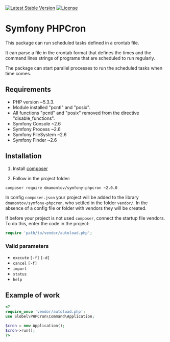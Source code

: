[![Latest Stable Version](https://poser.pugx.org/dmamontov/symfony-phpcron/v/stable.svg)](https://packagist.org/packages/dmamontov/symfony-phpcron)
[![License](https://poser.pugx.org/dmamontov/symfony-phpcron/license.svg)](https://packagist.org/packages/dmamontov/symfony-phpcron)

Symfony PHPCron
===============

This package can run scheduled tasks defined in a crontab file.

It can parse a file in the crontab format that defines the times and the command lines strings of programs that are scheduled to run regularly.

The package can start parallel processes to run the scheduled tasks when time comes.

## Requirements
* PHP version ~5.3.3.
* Module installed "pcntl" and "posix".
* All functions "pcntl" and "posix" removed from the directive "disable_functions".
* Symfony Console ~2.6
* Symfony Process ~2.6
* Symfony FileSystem ~2.6
* Symfony Finder ~2.6

## Installation

1) Install [composer](https://getcomposer.org/download/)

2) Follow in the project folder:
```bash
composer require dmamontov/symfony-phpcron ~2.0.0
```

In config `composer.json` your project will be added to the library `dmamontov/symfony-phpcron`, who settled in the folder `vendor/`. In the absence of a config file or folder with vendors they will be created.

If before your project is not used `composer`, connect the startup file vendors. To do this, enter the code in the project:
```php
require 'path/to/vendor/autoload.php';
```

### Valid parameters
* `execute` `[-f]` `[-d]`
* `cancel` `[-f]`
* `import`
* `status`
* `help`

## Example of work
```php
<?
require_once 'vendor/autoload.php';
use Slobel\PHPCron\Command\Application;

$cron = new Application();
$cron->run();
?>
```
